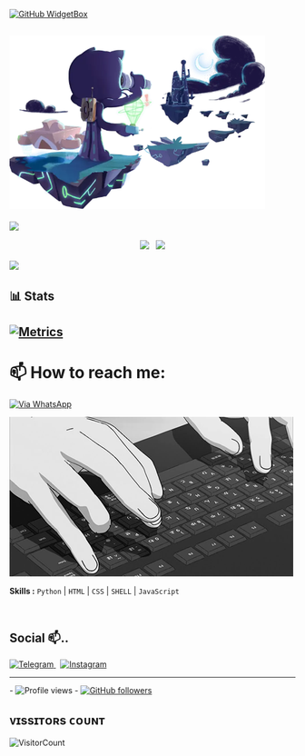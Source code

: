 [![GitHub WidgetBox](https://github-widgetbox.vercel.app/api/profile?username=mrhansamala&data=followers,repositories,stars,commits&theme=darkmode)](https://github.com/mrhansamala)


## <img src="gifs/wizard-cat.webp" width="450px"> 
<p>
<img src="https://user-images.githubusercontent.com/73097560/115834477-dbab4500-a447-11eb-908a-139a6edaec5c.gif">

 </br>

<div align="center">   
    <img src="https://github-readme-stats.vercel.app/api/top-langs/?username=mrhansamala&layout=compact&theme=react"/>
    &nbsp;
    <img height="165px" src="https://github-readme-stats.vercel.app/api?username=mrhansamala&count_private=true&show_icons=true&custom_title=Github%20Stats&hide=issues&theme=react"/>
</div>

<br>
﻿<img src="https://user-images.githubusercontent.com/73097560/115834477-dbab4500-a447-11eb-908a-139a6edaec5c.gif">

## 📊 Stats

[![Metrics](https://metrics.lecoq.io/mrhansamala?template=classic&base.header=0&base.metadata=0&isocalendar=1&languages=1&people=1&isocalendar.duration=half-year&languages.limit=8&languages.sections=most-used&languages.colors=github&languages.threshold=0%25&languages.indepth=false&languages.recent.load=300&languages.recent.days=14&people.limit=24&people.size=28&people.types=followers%2C%20following&people.identicons=false&people.shuffle=false&config.timezone=Asia%2FCalcutta)](https://github.com/mrhansamala)
---
# 📫 How to reach me:
[![Via WhatsApp](https://img.shields.io/badge/WhatsApp-25D366?style=for-the-badge&logo=whatsapp&logoColor=white)](https://wa.me/94781708673)

 
  
 <img src="gifs/Drak 1.gif" alt="coding ?"> 
 
 
 ​<b>Skills :</b> <code>Python</code> | <code>HTML</code> | <code>CSS</code> | <code>SHELL</code> | <code>JavaScript</code>
  
  

  
 ​</div>
 
 
  
## Social 📫..


<a href="https://t.me/">
<img alt="Telegram" 
src="https://img.shields.io/badge/Telegram-2CA5E0?style=for-the-badge&logo=telegram&logoColor=white">
    </a>
    &nbsp;
<a href="https://www.instagram.com/">
<img alt="Instagram" 
src="https://img.shields.io/badge/Instagram-%23E4405F.svg?style=for-the-badge&logo=Instagram&logoColor=white">
    </a>
</div>

___
 


 
 ​-​ ![​Profile views​](https://gpvc.arturio.dev/mrhansamala) 
 ​-​ [![​GitHub followers​](https://img.shields.io/github/followers/mrhansamala.svg?style=social&label=Follow&maxAge=2592000)](https://github.com/mrhansamala?tab=followers) 








 
 ## ᴠɪssɪᴛᴏʀs ᴄᴏᴜɴᴛ
 ​![​VisitorCount​](https://profile-counter.glitch.me/{mrhansamala}/count.svg)
